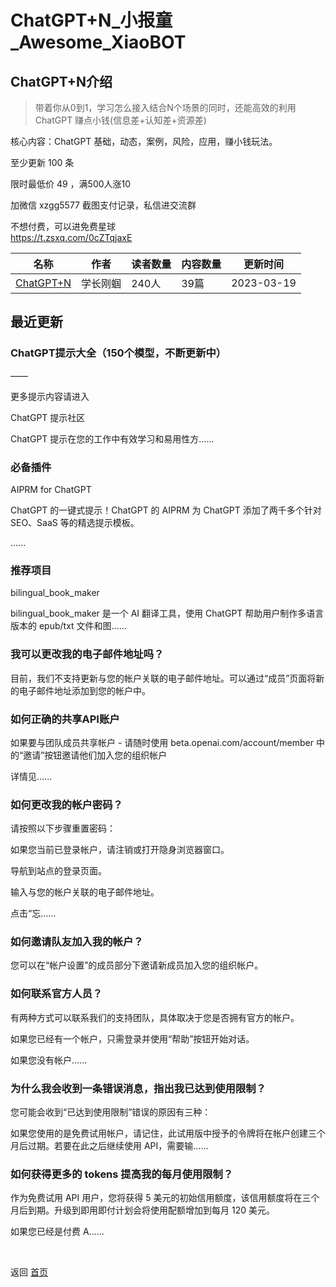 # ChatGPT+N_小报童_Awesome_XiaoBOT

## ChatGPT+N介绍
> 带着你从0到1，学习怎么接入结合N个场景的同时，还能高效的利用 ChatGPT 赚点小钱(信息差+认知差+资源差)    
    
核心内容：ChatGPT 基础，动态，案例，风险，应用，赚小钱玩法。    
    
至少更新 100 条    
    
限时最低价 49 ，满500人涨10    
    
加微信 xzgg5577 截图支付记录，私信进交流群    
    
不想付费，可以进免费星球    
https://t.zsxq.com/0cZTqjaxE  
  


|名称|作者|读者数量|内容数量|更新时间|
|---|---|---|---|---|
|[ChatGPT+N](https://xiaobot.net/p/ca?refer=9c3f1c95-a052-465a-9902-f6d75080262a)|学长刚蝈|240人|39篇|2023-03-19|

## 最近更新
### ChatGPT提示大全（150个模型，不断更新中）

——

更多提示内容请进入

ChatGPT 提示社区

ChatGPT 提示在您的工作中有效学习和易用性方......

### 必备插件

AIPRM for ChatGPT

ChatGPT 的一键式提示！ChatGPT 的 AIPRM 为 ChatGPT 添加了两千多个针对 SEO、SaaS 等的精选提示模板。

......

### 推荐项目

bilingual_book_maker

bilingual_book_maker 是一个 AI 翻译工具，使用 ChatGPT 帮助用户制作多语言版本的 epub/txt 文件和图......

### 我可以更改我的电子邮件地址吗？

目前，我们不支持更新与您的帐户关联的电子邮件地址。可以通过“成员”页面将新的电子邮件地址添加到您的帐户中。

### 如何正确的共享API账户

如果要与团队成员共享帐户 - 请随时使用 beta.openai.com/account/member 中的“邀请”按钮邀请他们加入您的组织帐户

详情见......

### 如何更改我的帐户密码？

请按照以下步骤重置密码：

如果您当前已登录帐户，请注销或打开隐身浏览器窗口。

导航到站点的登录页面。

输入与您的帐户关联的电子邮件地址。

点击“忘......

### 如何邀请队友加入我的帐户？

您可以在“帐户设置”的成员部分下邀请新成员加入您的组织帐户。

### 如何联系官方人员？

有两种方式可以联系我们的支持团队，具体取决于您是否拥有官方的帐户。

如果您已经有一个帐户，只需登录并使用“帮助”按钮开始对话。

如果您没有帐户......

### 为什么我会收到一条错误消息，指出我已达到使用限制？

您可能会收到“已达到使用限制”错误的原因有三种：

如果您使用的是免费试用帐户，请记住，此试用版中授予的令牌将在帐户创建三个月后过期。若要在此之后继续使用 API，需要输......

### 如何获得更多的 tokens 提高我的每月使用限制？

作为免费试用 API 用户，您将获得 5 美元的初始信用额度，该信用额度将在三个月后到期。升级到即用即付计划会将使用配额增加到每月 120 美元。

如果您已经是付费 A......


<a href="https://github.com/Reno9527/awesome-xiaobot" style="color: white; text-decoration: none;">awesome-xiaobot</a>

返回 [首页](../README.md)

